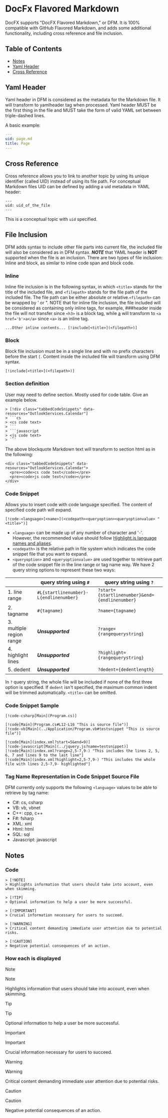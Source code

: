 # DocFx Flavored Markdown

DocFX supports "DocFX Flavored Markdown," or DFM. It is 100% compatible with GitHub Flavored Markdown, and adds some additional functionality, including cross reference and file inclusion.

## Table of Contents

- [Notes](#notes)
- [Yaml Header](#yaml-header)
- [Cross Reference](#cross-reference)


## Yaml Header

Yaml header in DFM is considered as the metadata for the Markdown file. It will transform to yamlheader tag when processed. Yaml header MUST be the first thing in the file and MUST take the form of valid YAML set between triple-dashed lines.

A basic example:

```yaml
---
uid: page.md
title: Page
---
```

## Cross Reference

Cross reference allows you to link to another topic by using its unique identifier (called UID) instead of using its file path.
For conceptual Markdown files UID can be defined by adding a uid metadata in YAML header:

```text
---
uid: uid_of_the_file
---
```

This is a conceptual topic with ```uid``` specified.

## File Inclusion

DFM adds syntax to include other file parts into current file, the included file will also be considered as in DFM syntax. ***NOTE*** that YAML header is **NOT** supported when the file is an inclusion. There are two types of file inclusion: Inline and block, as similar to inline code span and block code.

### Inline

Inline file inclusion is in the following syntax, in which ```<title>``` stands for the title of the included file, and ```<filepath>``` stands for the file path of the included file. The file path can be either absolute or relative.```<filepath>``` can be wrapped by ' or ". NOTE that for inline file inclusion, the file included will be considered as containing only inline tags, for example, ###header inside the file will not transfer since ```<h3>``` is a block tag, while [a](b) will transform to ```<a href='b'>a</a>``` since ```<a>``` is an inline tag.

```text
...Other inline contents... [!include[<title>](<filepath>)]
```

### Block

Block file inclusion must be in a single line and with no prefix characters before the start ```[```. Content inside the included file will transform using DFM syntax.

```text
[!include[<title>](<filepath>)]
```

### Section definition

User may need to define section. Mostly used for code table. Give an example below.

```text
> [!div class="tabbedCodeSnippets" data-resources="OutlookServices.Calendar"]
> ```cs
> <cs code text>
> ```
> ```javascript
> <js code text>
> ```
```

The above blockquote Markdown text will transform to section html as in the following:

```text
<div class="tabbedCodeSnippets" data-resources="OutlookServices.Calendar">
  <pre><code>cs code text</code></pre>
  <pre><code>js code text</code></pre>
</div>
```

### Code Snippet

Allows you to insert code with code language specified. The content of specified code path will expand.

```text
[!code-<language>[<name>](<codepath><queryoption><queryoptionvalue> "<title>")]
```

- ```<language>``` can be made up of any number of character and '-'. However, the recommended value should follow [Highlight.js language names and aliases](http://highlightjs.readthedocs.org/en/latest/css-classes-reference.html#language-names-and-aliases).
- ```<codepath>``` is the relative path in file system which indicates the code snippet file that you want to expand.
- ```<queryoption>``` and ```<queryoptionvalue>``` are used together to retrieve part of the code snippet file in the line range or tag name way. We have 2 query string options to represent these two ways:

|                   |query string using ```#``` |query string using ```?```|
|-------------------|---------------------------|--------------------------|
|1. line range|```#L{startlinenumber}-L{endlinenumber}```|```?start={startlinenumber}&end={endlinenumber}```|
|2. tagname|```#{tagname}```|```?name={tagname}```|
|3. multiple region range|***Unsupported***|```?range={rangequerystring}```|
|4. highlight lines|***Unsupported***|```?highlight={rangequerystring}```|
|5. dedent|***Unsupported***|```?dedent={dedentlength}```|

In ```?``` query string, the whole file will be included if none of the first three option is specified.
If ```dedent``` isn't specified, the maximum common indent will be trimmed automatically.
```<title>``` can be omitted.

### Code Snippet Sample

```text
[!code-csharp[Main](Program.cs)]

[!code[Main](Program.cs#L12-L16 "This is source file")]
[!code-vb[Main](../Application/Program.vb#testsnippet "This is source file")]

[!code[Main](index.xml?start=5&end=9)]
[!code-javascript[Main](../jquery.js?name=testsnippet)]
[!code[Main](index.xml?range=2,5-7,9-) "This includes the lines 2, 5, 6, 7 and lines 9 to the last line"]
[!code[Main](index.xml?highlight=2,5-7,9-) "This includes the whole file with lines 2,5-7,9- highlighted"]
```

### Tag Name Representation in Code Snippet Source File

DFM currently only supports the following ```<language>``` values to be able to retrieve by tag name:

- C#: cs, csharp
- VB: vb, vbnet
- C++: cpp, c++
- F#: fsharp
- XML: xml
- Html: html
- SQL: sql
- Javascript: javascript

## Notes

### Code

```text
> [!NOTE]  
> Highlights information that users should take into account, even when skimming.

> [!TIP]
> Optional information to help a user be more successful.

> [!IMPORTANT]  
> Crucial information necessary for users to succeed.

> [!WARNING]  
> Critical content demanding immediate user attention due to potential risks.

> [!CAUTION]
> Negative potential consequences of an action.
```

### How each is displayed

Note
> [!NOTE]  
> Highlights information that users should take into account, even when skimming.

Tip
> [!TIP]
> Optional information to help a user be more successful.

Important
> [!IMPORTANT]  
> Crucial information necessary for users to succeed.

Warning
> [!WARNING]  
> Critical content demanding immediate user attention due to potential risks.

Caution
> [!CAUTION]
> Negative potential consequences of an action.
